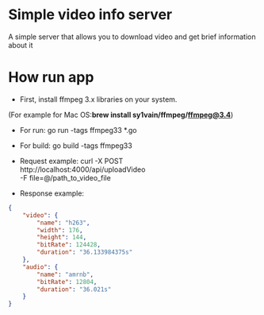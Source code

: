 Simple video info server
=======

A simple server that allows you to download video and get brief information about it

How run app
======
- First, install ffmpeg 3.x libraries on your system.

(For example for Mac OS:**brew install sy1vain/ffmpeg/ffmpeg@3.4**)

- For run: go run -tags ffmpeg33 *.go

- For build: go build -tags ffmpeg33

- Request example: curl -X POST \
                     http://localhost:4000/api/uploadVideo \
                     -F file=@/path_to_video_file
- Response example:

```json
{
    "video": {
        "name": "h263",
        "width": 176,
        "height": 144,
        "bitRate": 124428,
        "duration": "36.133984375s"
    },
    "audio": {
        "name": "amrnb",
        "bitRate": 12804,
        "duration": "36.021s"
    }
}
```
